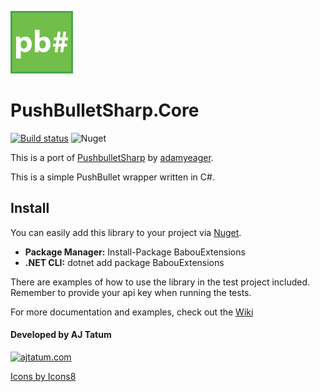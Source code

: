 ![alt text](https://raw.githubusercontent.com/ajtatum/PushBulletSharp.Core/master/pushbulletsharp-logo.png "PushBulletSharp.Core") <!-- markdownlint-disable -->

# PushBulletSharp.Core

[![Build status](https://ci.appveyor.com/api/projects/status/2um6nsg5bub058nv/branch/master?svg=true)](https://ci.appveyor.com/project/ajtatum/babouextensions/branch/master) ![Nuget](https://img.shields.io/nuget/dt/PushBulletSharp.Core)

This is a port of [PushbulletSharp](https://github.com/adamyeager/PushbulletSharp) by [adamyeager](https://github.com/adamyeager).

This is a simple PushBullet wrapper written in C#.

## Install

You can easily add this library to your project via [Nuget](https://www.nuget.org/packages/PushBulletSharp.Core/).

* **Package Manager:** Install-Package BabouExtensions
* **.NET CLI:** dotnet add package BabouExtensions

There are examples of how to use the library in the test project included. Remember to provide your api key when running the tests.

For more documentation and examples, check out the [Wiki](https://github.com/ajtatum/PushBulletSharp.Core/wiki)

#### Developed by AJ Tatum

[![ajtatum.com](https://img.icons8.com/clouds/50/000000/domain.png "ajtatum.com")](https://ajtatum.com)

[Icons by Icons8](https://icons8.com/)
